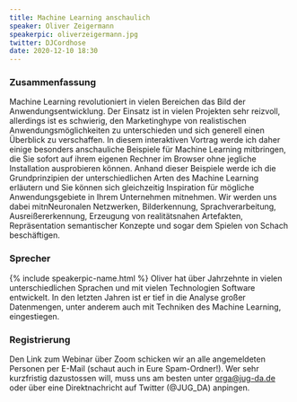 ```yaml
---
title: Machine Learning anschaulich
speaker: Oliver Zeigermann
speakerpic: oliverzeigermann.jpg
twitter: DJCordhose
date: 2020-12-10 18:30
---
```


### Zusammenfassung

Machine Learning revolutioniert in vielen Bereichen das Bild der Anwendungsentwicklung. Der Einsatz ist in vielen Projekten sehr reizvoll, allerdings ist es schwierig, den Marketinghype von realistischen Anwendungsmöglichkeiten zu unterschieden und sich generell einen Überblick zu verschaffen. In diesem interaktiven Vortrag werde ich daher einige besonders anschauliche Beispiele für Machine Learning mitbringen, die Sie sofort auf ihrem eigenen Rechner im Browser ohne jegliche Installation ausprobieren können. Anhand dieser Beispiele werde ich die Grundprinzipien der unterschiedlichen Arten des Machine Learning erläutern und Sie können sich gleichzeitig Inspiration für mögliche Anwendungsgebiete in Ihrem Unternehmen mitnehmen. Wir werden uns dabei mitnNeuronalen Netzwerken, Bilderkennung, Sprachverarbeitung, Ausreißererkennung, Erzeugung von realitätsnahen Artefakten, Repräsentation semantischer Konzepte und sogar dem Spielen von Schach beschäftigen.

### Sprecher


{% include speakerpic-name.html %} Oliver hat über Jahrzehnte in vielen unterschiedlichen Sprachen und mit vielen Technologien Software entwickelt. In den letzten Jahren ist er tief in die Analyse großer Datenmengen, unter anderem auch mit Techniken des Machine Learning, eingestiegen.


### Registrierung

Den Link zum Webinar über Zoom schicken wir an alle angemeldeten Personen per E-Mail (schaut auch in Eure Spam-Ordner!). Wer sehr kurzfristig dazustossen will, muss uns am besten unter orga@jug-da.de oder über eine Direktnachricht auf Twitter (@JUG_DA) anpingen.
